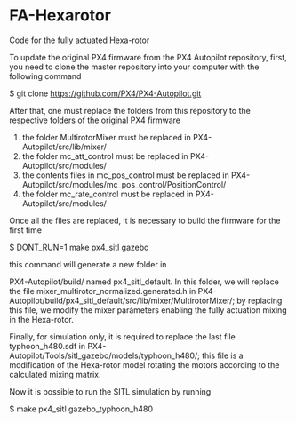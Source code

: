 # FA-Hexarotor
Code for the fully actuated Hexa-rotor

<p>To update the original PX4 firmware from the PX4 Autopilot repository, first, you need to clone the master repository into your computer with the following command</p>

$ git clone https://github.com/PX4/PX4-Autopilot.git

<p>After that, one must replace the folders from this repository to the respective folders of the original PX4 firmware</p>
<ol>
  <li>the folder MultirotorMixer must be replaced in PX4-Autopilot/src/lib/mixer/</li>
  <li>the folder mc_att_control must be replaced in PX4-Autopilot/src/modules/</li>
  <li>the contents files in mc_pos_control must be replaced in PX4-Autopilot/src/modules/mc_pos_control/PositionControl/</li>
  <li>the folder mc_rate_control must be replaced in PX4-Autopilot/src/modules/</li>
</ol>
<p>Once all the files are replaced, it is necessary to build the firmware for the first time</p>
$ DONT_RUN=1 make px4_sitl gazebo

<p>this command will generate a new folder in</p>
<p>PX4-Autopilot/build/ named px4_sitl_default. In this folder, we will replace the file mixer_multirotor_normalized.generated.h in PX4-Autopilot/build/px4_sitl_default/src/lib/mixer/MultirotorMixer/; by replacing this file, we modify the mixer parámeters enabling the fully actuation mixing in the Hexa-rotor.</p>

<p>Finally, for simulation only, it is required to replace the last file typhoon_h480.sdf in PX4-Autopilot/Tools/sitl_gazebo/models/typhoon_h480/; this file is a modification of the Hexa-rotor model rotating the motors according to the calculated mixing matrix.</p>

<p>Now it is possible to run the SITL simulation by running</p>
$ make px4_sitl gazebo_typhoon_h480</p>

